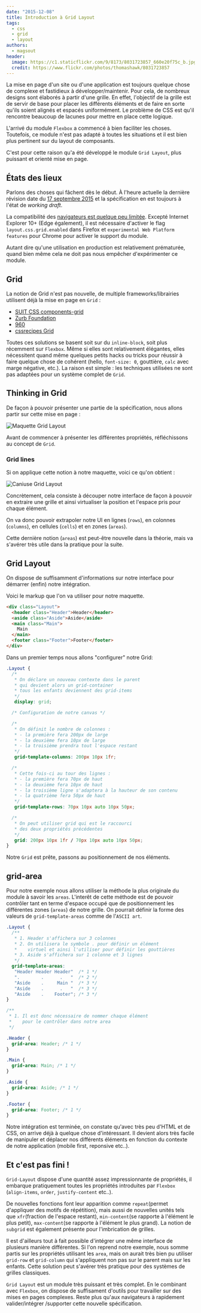 ```yaml
---
date: "2015-12-08"
title: Introduction à Grid Layout
tags:
  - css
  - grid
  - layout
authors:
  - magsout
header:
  image: https://c1.staticflickr.com/9/8173/8031723857_660e20f75c_b.jpg
  credit: https://www.flickr.com/photos/thomashawk/8031723857
---
```


La mise en page d'un site ou d'une application est toujours quelque chose de complexe et fastidieux à développer/maintenir. Pour cela, de nombreux designs sont élaborés à partir d'une grille. En effet, l'objectif de la grille est de servir de base pour placer les différents éléments et de faire en sorte qu'ils soient alignés et espacés uniformément. Le problème de CSS est qu'il rencontre beaucoup de lacunes pour mettre en place cette logique.

L'arrivé du module `Flexbox` a commencé à bien faciliter les choses. Toutefois, ce module n'est pas adapté à toutes les situations et il est bien plus pertinent sur du layout de composants.

C'est pour cette raison qu'a été développé le module `Grid Layout`, plus puissant et orienté mise en page.

## États des lieux

Parlons des choses qui fâchent dès le début. À l'heure actuelle la dernière révision date du [17 septembre 2015](http://www.w3.org/TR/css-grid-1/) et la spécification en est toujours à l'état de *working draft*.

La compatibilité des [navigateurs est quelque peu limitée](http://caniuse.com/#feat=css-grid). Excepté Internet Explorer 10+ (Edge également), il est nécessaire d'activer le flag `layout.css.grid.enabled` dans Firefox et `experimental Web Platform features` pour Chrome pour activer le support du module.

Autant dire qu'une utilisation en production est relativement prématurée, quand bien même cela ne doit pas nous empêcher d'expérimenter ce module.

## Grid

La notion de Grid n'est pas nouvelle, de multiple frameworks/librairies utilisent déjà la mise en page en `Grid` :
- [SUIT CSS components-grid](https://github.com/suitcss/components-grid)
- [Zurb Foundation](http://foundation.zurb.com/docs/components/grid.html)
- [960](http://960.gs/)
- [cssrecipes Grid](https://github.com/cssrecipes/grid)

Toutes ces solutions se basent soit sur du `inline-block`, soit plus récemment sur `Flexbox`. Même si elles sont relativement élégantes, elles nécessitent quand même quelques petits hacks ou tricks pour réussir à faire quelque chose de cohérent (hello, `font-size: 0`, gouttière, `calc` avec marge négative, etc.). La raison est simple : les techniques utilisées ne sont pas adaptées pour un système complet de `Grid`.

## Thinking in Grid

De façon à pouvoir présenter une partie de la spécification, nous allons partir sur cette mise en page :

![Maquette Grid Layout](maquette.png)

Avant de commencer à présenter les différentes propriétés, réfléchissons au concept de `Grid`.

### Grid lines

Si on applique cette notion à notre maquette, voici ce qu'on obtient :

![Caniuse Grid Layout](grid-line.png)

Concrètement, cela consiste à découper notre interface de façon à pouvoir en extraire une grille et ainsi virtualiser la position et l'espace pris pour chaque élément.

On va donc pouvoir extrapoler notre UI en lignes (`rows`), en colonnes (`columns`), en cellules (`cells`) et en zones (`areas`).


Cette dernière notion (`areas`) est peut-être nouvelle dans la théorie, mais va s'avérer très utile dans la pratique pour la suite.

## Grid Layout

On dispose de suffisamment d'informations sur notre interface pour démarrer (enfin) notre intégration.

Voici le markup que l'on va utiliser pour notre maquette.

```html
<div class="Layout">
  <header class="Header">Header</header>
  <aside class="Aside">Aside</aside>
  <main class="Main">
    Main
  </main>
  <footer class="Footer">Footer</footer>
</div>
```

Dans un premier temps nous allons "configurer" notre Grid:

```CSS
.Layout {
  /*
   * On déclare un nouveau contexte dans le parent
   * qui devient alors un grid-container
   * tous les enfants deviennent des grid-items
   */
   display: grid;

  /* Configuration de notre canvas */

  /*
   * On définit le nombre de colonnes :
   * - la première fera 200px de large
   * - la deuxième fera 10px de large
   * - la troisième prendra tout l'espace restant
   */
   grid-template-columns: 200px 10px 1fr;

  /*
   * Cette fois-ci au tour des lignes :
   * - la première fera 70px de haut
   * - la deuxième fera 10px de haut
   * - la troisième ligne s'adaptera à la hauteur de son contenu
   * - la quatrième fera 50px de haut
   */
   grid-template-rows: 70px 10px auto 10px 50px;

  /*
   * On peut utiliser grid qui est le raccourci
   * des deux propriétés précédentes
   */
   grid: 200px 10px 1fr / 70px 10px auto 10px 50px;
}
```

Notre `Grid` est prête, passons au positionnement de nos éléments.

## grid-area

Pour notre exemple nous allons utiliser la méthode la plus originale du module à savoir les `areas`. L'interêt de cette méthode est de pouvoir contrôler tant en terme d'espace occupé que de positionnement les différentes zones (`areas`) de notre grille. On pourrait définir la forme des valeurs de `grid-template-areas` comme de l'`ASCII art`.

```CSS
.Layout {
  /**
   * 1. Header s'affichera sur 3 colonnes
   * 2. On utilisera le symbole . pour définir un élément
   *    virtuel et ainsi l'utiliser pour définir les gouttières
   * 3. Aside s'affichera sur 1 colonne et 3 lignes
   */
  grid-template-areas:
   "Header Header Header"  /* 1 */
   ".        .      .   "  /* 2 */
   "Aside    .     Main "  /* 3 */
   "Aside    .      .   "  /* 3 */
   "Aside    .    Footer"; /* 3 */
}

/**
 * 1. Il est donc nécessaire de nommer chaque élément
 *    pour le contrôler dans notre area
 */

.Header {
  grid-area: Header; /* 1 */
}

.Main {
  grid-area: Main; /* 1 */
}

.Aside {
  grid-area: Aside; /* 1 */
}

.Footer {
  grid-area: Footer; /* 1 */
}

```

Notre intégration est terminée, on constate qu'avec très peu d'HTML et de CSS, on arrive déjà à quelque chose d'intéressant. Il devient alors très facile de manipuler et déplacer nos différents éléments en fonction du contexte de notre application (mobile first, reponsive etc..).

## Et c'est pas fini !

`Grid-Layout` dispose d'une quantité assez impressionnante de propriétés, il embarque pratiquement toutes les propriétés introduites par `Flexbox` (`align-items`, `order`, `justify-content` etc..).

De nouvelles fonctions font leur apparition comme `repeat`(permet d'appliquer des motifs de répétition), mais aussi de nouvelles unités tels que `xfr`(fraction de l'espace restant), `min-content`(se rapporte à l'élément le plus petit), `max-content`(se rapporte à l'élément le plus grand). La notion de `subgrid` est également présente pour l'imbrication de grilles.

Il est d'ailleurs tout à fait possible d'intégrer une même interface de plusieurs manière différentes. Si l'on reprend notre exemple, nous somme partis sur les propriétés utilisant les `area`, mais on aurait très bien pu utiliser `grid-row` et `grid-column` qui s'appliquent non pas sur le parent mais sur les enfants. Cette solution peut s'avérer très pratique pour des systèmes de grilles classiques.

`Grid Layout` est un module très puissant et très complet. En le combinant avec `Flexbox`, on dispose de suffisament d'outils pour travailler sur des mises en pages complexes. Reste plus qu'aux navigateurs à rapidement valider/intégrer /supporter cette nouvelle spécification.
